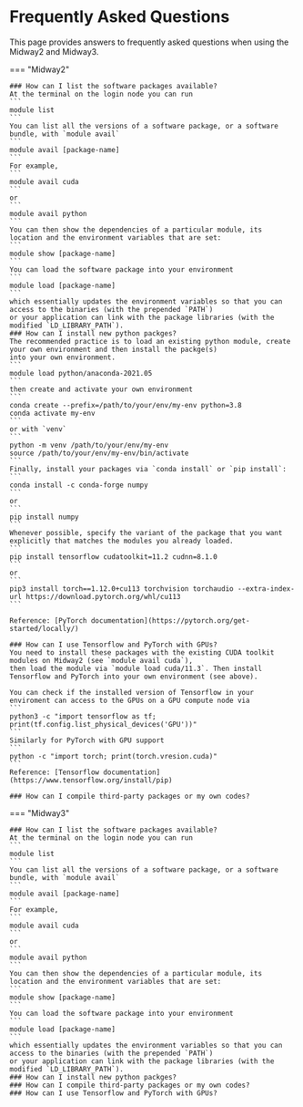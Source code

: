 # Frequently Asked Questions
<!-- Inspired by:
https://argonne-lcf.github.io/user-guides/polaris/hardware-overview/machine-overview/ -->

This page provides answers to frequently asked questions when using the Midway2 and Midway3.

=== "Midway2"
    <!-- From these links:
    https://rcc.uchicago.edu/resources/ -->

    ### How can I list the software packages available?
    At the terminal on the login node you can run
    ```
    module list
    ```
    You can list all the versions of a software package, or a software bundle, with `module avail`
    ```
    module avail [package-name]
    ```
    For example,
    ```
    module avail cuda
    ```
    or
    ```
    module avail python
    ```
    You can then show the dependencies of a particular module, its location and the environment variables that are set:
    ```
    module show [package-name]
    ```
    You can load the software package into your environment
    ```
    module load [package-name]
    ```
    which essentially updates the environment variables so that you can access to the binaries (with the prepended `PATH`)
    or your application can link with the package libraries (with the modified `LD_LIBRARY_PATH`).
    ### How can I install new python packges?
    The recommended practice is to load an existing python module, create your own environment and then install the packge(s)
    into your own environment.
    ```
    module load python/anaconda-2021.05
    ```
    then create and activate your own environment
    ```
    conda create --prefix=/path/to/your/env/my-env python=3.8
    conda activate my-env
    ```
    or with `venv`
    ```
    python -m venv /path/to/your/env/my-env
    source /path/to/your/env/my-env/bin/activate
    ```
    Finally, install your packages via `conda install` or `pip install`:
    ```
    conda install -c conda-forge numpy
    ```
    or
    ```
    pip install numpy
    ```
    Whenever possible, specify the variant of the package that you want explicitly that matches the modules you already loaded.
    ```
    pip install tensorflow cudatoolkit=11.2 cudnn=8.1.0
    ```
    or
    ```
    pip3 install torch==1.12.0+cu113 torchvision torchaudio --extra-index-url https://download.pytorch.org/whl/cu113
    ```

    Reference: [PyTorch documentation](https://pytorch.org/get-started/locally/)
    
    ### How can I use Tensorflow and PyTorch with GPUs?
    You need to install these packages with the existing CUDA toolkit modules on Midway2 (see `module avail cuda`),
    then load the module via `module load cuda/11.3`. Then install Tensorflow and PyTorch into your own environment (see above).
        
    You can check if the installed version of Tensorflow in your enviroment can access to the GPUs on a GPU compute node via
    ```
    python3 -c "import tensorflow as tf; print(tf.config.list_physical_devices('GPU'))"
    ```
    Similarly for PyTorch with GPU support
    ```
    python -c "import torch; print(torch.vresion.cuda)"
    ```
    Reference: [Tensorflow documentation](https://www.tensorflow.org/install/pip)
    
    ### How can I compile third-party packages or my own codes?


=== "Midway3"
    <!-- From these links:
    https://mdw3-docs.rcc.uchicago.edu/ -->

    ### How can I list the software packages available?
    At the terminal on the login node you can run
    ```
    module list
    ```
    You can list all the versions of a software package, or a software bundle, with `module avail`
    ```
    module avail [package-name]
    ```
    For example,
    ```
    module avail cuda
    ```
    or
    ```
    module avail python
    ```
    You can then show the dependencies of a particular module, its location and the environment variables that are set:
    ```
    module show [package-name]
    ```
    You can load the software package into your environment
    ```
    module load [package-name]
    ```
    which essentially updates the environment variables so that you can access to the binaries (with the prepended `PATH`)
    or your application can link with the package libraries (with the modified `LD_LIBRARY_PATH`).
    ### How can I install new python packges?
    ### How can I compile third-party packages or my own codes?
    ### How can I use Tensorflow and PyTorch with GPUs?

